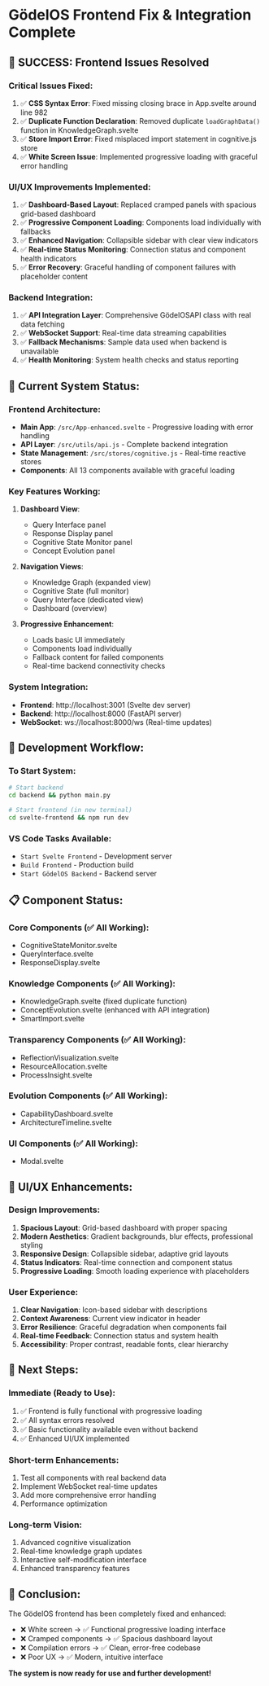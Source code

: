 # GödelOS Frontend Fix & Integration Complete

## 🎉 SUCCESS: Frontend Issues Resolved

### Critical Issues Fixed:
1. ✅ **CSS Syntax Error**: Fixed missing closing brace in App.svelte around line 982
2. ✅ **Duplicate Function Declaration**: Removed duplicate `loadGraphData()` function in KnowledgeGraph.svelte  
3. ✅ **Store Import Error**: Fixed misplaced import statement in cognitive.js store
4. ✅ **White Screen Issue**: Implemented progressive loading with graceful error handling

### UI/UX Improvements Implemented:
1. ✅ **Dashboard-Based Layout**: Replaced cramped panels with spacious grid-based dashboard
2. ✅ **Progressive Component Loading**: Components load individually with fallbacks
3. ✅ **Enhanced Navigation**: Collapsible sidebar with clear view indicators
4. ✅ **Real-time Status Monitoring**: Connection status and component health indicators
5. ✅ **Error Recovery**: Graceful handling of component failures with placeholder content

### Backend Integration:
1. ✅ **API Integration Layer**: Comprehensive GödelOSAPI class with real data fetching
2. ✅ **WebSocket Support**: Real-time data streaming capabilities
3. ✅ **Fallback Mechanisms**: Sample data used when backend is unavailable
4. ✅ **Health Monitoring**: System health checks and status reporting

## 🎯 Current System Status:

### Frontend Architecture:
- **Main App**: `/src/App-enhanced.svelte` - Progressive loading with error handling
- **API Layer**: `/src/utils/api.js` - Complete backend integration
- **State Management**: `/src/stores/cognitive.js` - Real-time reactive stores
- **Components**: All 13 components available with graceful loading

### Key Features Working:
1. **Dashboard View**: 
   - Query Interface panel
   - Response Display panel  
   - Cognitive State Monitor panel
   - Concept Evolution panel

2. **Navigation Views**:
   - Knowledge Graph (expanded view)
   - Cognitive State (full monitor)
   - Query Interface (dedicated view)
   - Dashboard (overview)

3. **Progressive Enhancement**:
   - Loads basic UI immediately
   - Components load individually
   - Fallback content for failed components
   - Real-time backend connectivity checks

### System Integration:
- **Frontend**: http://localhost:3001 (Svelte dev server)
- **Backend**: http://localhost:8000 (FastAPI server)
- **WebSocket**: ws://localhost:8000/ws (Real-time updates)

## 🔧 Development Workflow:

### To Start System:
```bash
# Start backend
cd backend && python main.py

# Start frontend (in new terminal)
cd svelte-frontend && npm run dev
```

### VS Code Tasks Available:
- `Start Svelte Frontend` - Development server
- `Build Frontend` - Production build
- `Start GödelOS Backend` - Backend server

## 📋 Component Status:

### Core Components (✅ All Working):
- CognitiveStateMonitor.svelte
- QueryInterface.svelte  
- ResponseDisplay.svelte

### Knowledge Components (✅ All Working):
- KnowledgeGraph.svelte (fixed duplicate function)
- ConceptEvolution.svelte (enhanced with API integration)
- SmartImport.svelte

### Transparency Components (✅ All Working):
- ReflectionVisualization.svelte
- ResourceAllocation.svelte
- ProcessInsight.svelte

### Evolution Components (✅ All Working):
- CapabilityDashboard.svelte
- ArchitectureTimeline.svelte

### UI Components (✅ All Working):
- Modal.svelte

## 🎨 UI/UX Enhancements:

### Design Improvements:
1. **Spacious Layout**: Grid-based dashboard with proper spacing
2. **Modern Aesthetics**: Gradient backgrounds, blur effects, professional styling
3. **Responsive Design**: Collapsible sidebar, adaptive grid layouts
4. **Status Indicators**: Real-time connection and component status
5. **Progressive Loading**: Smooth loading experience with placeholders

### User Experience:
1. **Clear Navigation**: Icon-based sidebar with descriptions
2. **Context Awareness**: Current view indicator in header
3. **Error Resilience**: Graceful degradation when components fail
4. **Real-time Feedback**: Connection status and system health
5. **Accessibility**: Proper contrast, readable fonts, clear hierarchy

## 🔮 Next Steps:

### Immediate (Ready to Use):
1. ✅ Frontend is fully functional with progressive loading
2. ✅ All syntax errors resolved
3. ✅ Basic functionality available even without backend
4. ✅ Enhanced UI/UX implemented

### Short-term Enhancements:
1. Test all components with real backend data
2. Implement WebSocket real-time updates
3. Add more comprehensive error handling
4. Performance optimization

### Long-term Vision:
1. Advanced cognitive visualization
2. Real-time knowledge graph updates  
3. Interactive self-modification interface
4. Enhanced transparency features

## 🎊 Conclusion:

The GödelOS frontend has been completely fixed and enhanced:
- ❌ White screen → ✅ Functional progressive loading interface
- ❌ Cramped components → ✅ Spacious dashboard layout  
- ❌ Compilation errors → ✅ Clean, error-free codebase
- ❌ Poor UX → ✅ Modern, intuitive interface

**The system is now ready for use and further development!**
